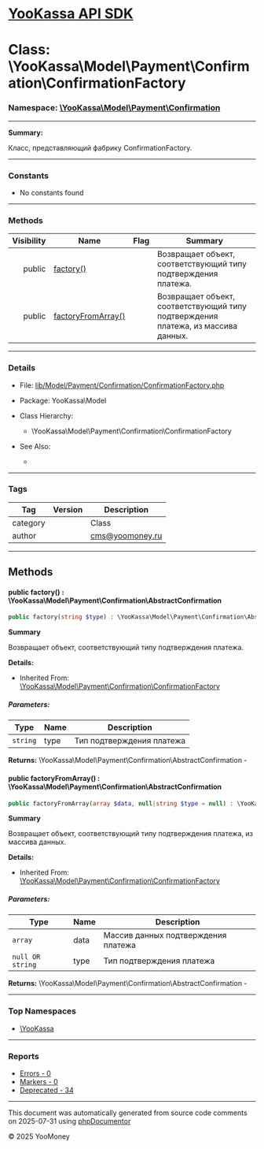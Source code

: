 # [YooKassa API SDK](../home.md)

# Class: \YooKassa\Model\Payment\Confirmation\ConfirmationFactory
### Namespace: [\YooKassa\Model\Payment\Confirmation](../namespaces/yookassa-model-payment-confirmation.md)
---
**Summary:**

Класс, представляющий фабрику ConfirmationFactory.


---
### Constants
* No constants found

---
### Methods
| Visibility | Name | Flag | Summary |
| ----------:| ---- | ---- | ------- |
| public | [factory()](../classes/YooKassa-Model-Payment-Confirmation-ConfirmationFactory.md#method_factory) |  | Возвращает объект, соответствующий типу подтверждения платежа. |
| public | [factoryFromArray()](../classes/YooKassa-Model-Payment-Confirmation-ConfirmationFactory.md#method_factoryFromArray) |  | Возвращает объект, соответствующий типу подтверждения платежа, из массива данных. |

---
### Details
* File: [lib/Model/Payment/Confirmation/ConfirmationFactory.php](../../lib/Model/Payment/Confirmation/ConfirmationFactory.php)
* Package: YooKassa\Model
* Class Hierarchy:
  * \YooKassa\Model\Payment\Confirmation\ConfirmationFactory

* See Also:
  * [](https://yookassa.ru/developers/api)

---
### Tags
| Tag | Version | Description |
| --- | ------- | ----------- |
| category |  | Class |
| author |  | cms@yoomoney.ru |

---
## Methods
<a name="method_factory" class="anchor"></a>
#### public factory() : \YooKassa\Model\Payment\Confirmation\AbstractConfirmation

```php
public factory(string $type) : \YooKassa\Model\Payment\Confirmation\AbstractConfirmation
```

**Summary**

Возвращает объект, соответствующий типу подтверждения платежа.

**Details:**
* Inherited From: [\YooKassa\Model\Payment\Confirmation\ConfirmationFactory](../classes/YooKassa-Model-Payment-Confirmation-ConfirmationFactory.md)

##### Parameters:
| Type | Name | Description |
| ---- | ---- | ----------- |
| <code lang="php">string</code> | type  | Тип подтверждения платежа |

**Returns:** \YooKassa\Model\Payment\Confirmation\AbstractConfirmation - 


<a name="method_factoryFromArray" class="anchor"></a>
#### public factoryFromArray() : \YooKassa\Model\Payment\Confirmation\AbstractConfirmation

```php
public factoryFromArray(array $data, null|string $type = null) : \YooKassa\Model\Payment\Confirmation\AbstractConfirmation
```

**Summary**

Возвращает объект, соответствующий типу подтверждения платежа, из массива данных.

**Details:**
* Inherited From: [\YooKassa\Model\Payment\Confirmation\ConfirmationFactory](../classes/YooKassa-Model-Payment-Confirmation-ConfirmationFactory.md)

##### Parameters:
| Type | Name | Description |
| ---- | ---- | ----------- |
| <code lang="php">array</code> | data  | Массив данных подтверждения платежа |
| <code lang="php">null OR string</code> | type  | Тип подтверждения платежа |

**Returns:** \YooKassa\Model\Payment\Confirmation\AbstractConfirmation - 



---

### Top Namespaces

* [\YooKassa](../namespaces/yookassa.md)

---

### Reports
* [Errors - 0](../reports/errors.md)
* [Markers - 0](../reports/markers.md)
* [Deprecated - 34](../reports/deprecated.md)

---

This document was automatically generated from source code comments on 2025-07-31 using [phpDocumentor](http://www.phpdoc.org/)

&copy; 2025 YooMoney